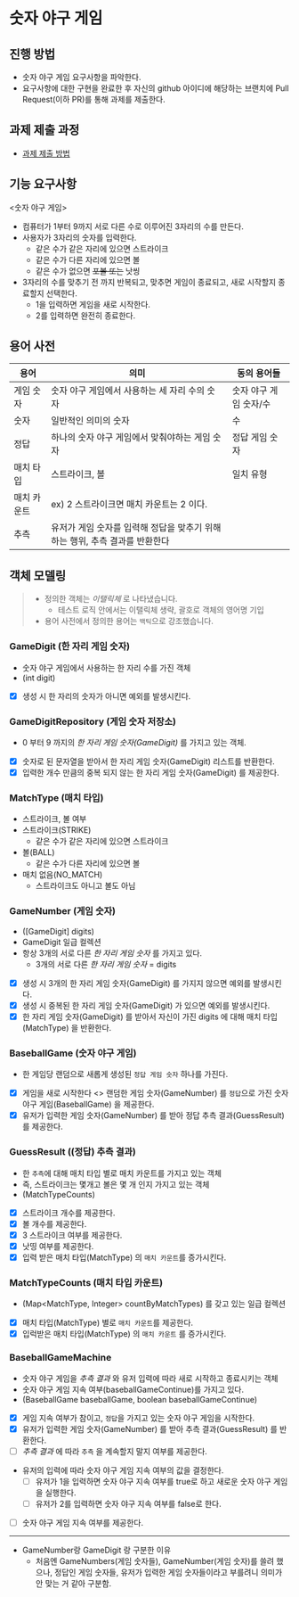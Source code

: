 # 숫자 야구 게임
## 진행 방법
* 숫자 야구 게임 요구사항을 파악한다.
* 요구사항에 대한 구현을 완료한 후 자신의 github 아이디에 해당하는 브랜치에 Pull Request(이하 PR)를 통해 과제를 제출한다.

## 과제 제출 과정
* [과제 제출 방법](https://github.com/next-step/nextstep-docs/tree/master/precourse)


## 기능 요구사항

<숫자 야구 게임>

- 컴퓨터가 1부터 9까지 서로 다른 수로 이루어진 3자리의 수를 만든다.
- 사용자가 3자리의 숫자를 입력한다.
  - 같은 수가 같은 자리에 있으면 스트라이크
  - 같은 수가 다른 자리에 있으면 볼
  - 같은 수가 없으면 ~~포볼 또는~~ 낫씽
- 3자리의 수를 맞추기 전 까지 반복되고, 맞추면 게임이 종료되고, 새로 시작할지 종료할지 선택한다.
  - 1을 입력하면 게임을 새로 시작한다.
  - 2를 입력하면 완전히 종료한다.
  
## 용어 사전

| 용어 | 의미 | 동의 용어들
| --- | -------------- | --- |
| 게임 숫자 | 숫자 야구 게임에서 사용하는 세 자리 수의 숫자 | 숫자 야구 게임 숫자/수 |
| 숫자 | 일반적인 의미의 숫자 | 수 |
| 정답 | 하나의 숫자 야구 게임에서 맞춰야하는 게임 숫자 | 정답 게임 숫자 |
| 매치 타입 | 스트라이크, 볼 | 일치 유형 |
| 매치 카운트 | ex) 2 스트라이크면 매치 카운트는 2 이다. | |
| 추측 | 유저가 게임 숫자를 입력해 정답을 맞추기 위해 하는 행위, 추측 결과를 반환한다 | |
  
## 객체 모델링

> - 정의한 객체는 _이탤릭체_ 로 나타냈습니다.
>   - 테스트 로직 안에서는 이탤릭체 생략, 괄호로 객체의 영어명 기입 
> - 용어 사전에서 정의한 용어는 `백틱`으로 강조했습니다.

### GameDigit (한 자리 게임 숫자)

- 숫자 야구 게임에서 사용하는 한 자리 수를 가진 객체
- (int digit)
- [x] 생성 시 한 자리의 숫자가 아니면 예외를 발생시킨다.

### GameDigitRepository (게임 숫자 저장소)

- 0 부터 9 까지의 _한 자리 게임 숫자(GameDigit)_ 를 가지고 있는 객체.
- [x] 숫자로 된 문자열을 받아서 한 자리 게임 숫자(GameDigit) 리스트를 반환한다.
- [x] 입력한 개수 만큼의 중복 되지 않는 한 자리 게임 숫자(GameDigit) 를 제공한다.

### MatchType (매치 타입)

- 스트라이크, 볼 여부
- 스트라이크(STRIKE)
  - 같은 수가 같은 자리에 있으면 스트라이크
- 볼(BALL)
  - 같은 수가 다른 자리에 있으면 볼
- 매치 없음(NO_MATCH)
  - 스트라이크도 아니고 볼도 아님

### GameNumber (게임 숫자)

- ([GameDigit] digits)
- GameDigit 일급 컬렉션
- 항상 3개의 서로 다른 _한 자리 게임 숫자_ 를 가지고 있다.
  - 3개의 서로 다른 _한 자리 게임 숫자_ = digits
- [x] 생성 시 3개의 한 자리 게임 숫자(GameDigit) 를 가지지 않으면 예외를 발생시킨다.
- [x] 생성 시 중복된 한 자리 게임 숫자(GameDigit) 가 있으면 예외를 발생시킨다.
- [x] 한 자리 게임 숫자(GameDigit) 를 받아서 자신이 가진 digits 에 대해 매치 타입(MatchType) 을 반환한다.

### BaseballGame (숫자 야구 게임)

- 한 게임당 랜덤으로 새롭게 생성된 `정답 게임 숫자` 하나를 가진다.
- [x] 게임을 새로 시작한다 <> 랜덤한 게임 숫자(GameNumber) 를 `정답`으로 가진 숫자 야구 게임(BaseballGame) 을 제공한다.
- [x] 유저가 입력한 게임 숫자(GameNumber) 를 받아 정답 추측 결과(GuessResult) 를 제공한다.

### GuessResult ((정답) 추측 결과)

- 한 `추측`에 대해 매치 타입 별로 매치 카운트를 가지고 있는 객체
- 즉, 스트라이크는 몇개고 볼은 몇 개 인지 가지고 있는 객체
- (MatchTypeCounts)
- [x] 스트라이크 개수를 제공한다.
- [x] 볼 개수를 제공한다.
- [x] 3 스트라이크 여부를 제공한다.
- [x] 낫띵 여부를 제공한다.
- [x] 입력 받은 매치 타입(MatchType) 의 `매치 카운트`를 증가시킨다.

### MatchTypeCounts (매치 타입 카운트)

- (Map<MatchType, Integer> countByMatchTypes) 를 갖고 있는 일급 컬렉션
- [x] 매치 타입(MatchType) 별로 `매치 카운트`를 제공한다.
- [x] 입럭받은 매치 타입(MatchType) 의 `매치 카운트` 를 증가시킨다.

### BaseballGameMachine

- 숫자 야구 게임을 _추측 결과_ 와 유저 입력에 따라 새로 시작하고 종료시키는 객체
- 숫자 야구 게임 지속 여부(baseballGameContinue)를 가지고 있다.
- (BaseballGame baseballGame, boolean baseballGameContinue)
- [x] 게임 지속 여부가 참이고, `정답`을 가지고 있는 숫자 야구 게임을 시작한다.
- [x] 유저가 입력한 게임 숫자(GameNumber) 를 받아 추측 결과(GuessResult) 를 반환한다.
- [ ] _추측 결과_ 에 따라 `추측` 을 계속할지 말지 여부를 제공한다.
- 유저의 입력에 따라 숫자 야구 게임 지속 여부의 값을 결정한다.
  - [ ] 유저가 1을 입력하면 숫자 야구 지속 여부를 true로 하고 새로운 숫자 야구 게임을 실행한다.
  - [ ] 유저가 2를 입력하면 숫자 야구 지속 여부를 false로 한다.
- [ ] 숫자 야구 게임 지속 여부를 제공한다.

---

- GameNumber랑 GameDigit 랑 구분한 이유
  - 처음엔 GameNumbers(게임 숫자들), GameNumber(게임 숫자)를 쓸려 했으나,
   정답인 게임 숫자들, 유저가 입력한 게임 숫자들이라고 부를려니 의미가 안 맞는 거 같아 구분함.